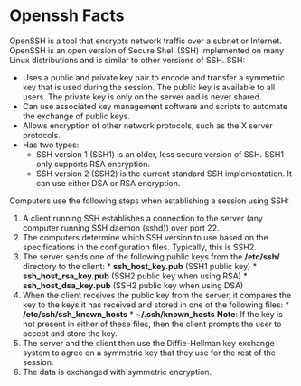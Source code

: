 # Openssh Facts

OpenSSH is a tool that encrypts network traffic over a subnet or Internet.
OpenSSH is an open version of Secure Shell (SSH) implemented on many Linux
distributions and is similar to other versions of SSH. SSH:

  * Uses a public and private key pair to encode and transfer a symmetric key that is used during the session. The public key is available to all users. The private key is only on the server and is never shared.
  * Can use associated key management software and scripts to automate the exchange of public keys. 
  * Allows encryption of other network protocols, such as the X server protocols.
  * Has two types:
    * SSH version 1 (SSH1) is an older, less secure version of SSH. SSH1 only supports RSA encryption.
    * SSH version 2 (SSH2) is the current standard SSH implementation. It can use either DSA or RSA encryption.

Computers use the following steps when establishing a session using SSH:

  1. A client running SSH establishes a connection to the server (any computer running SSH daemon (sshd)) over port 22.
  2. The computers determine which SSH version to use based on the specifications in the configuration files. Typically, this is SSH2.
  3. The server sends one of the following public keys from the **/etc/ssh/** directory to the client:
    * **ssh_host_key.pub** (SSH1 public key)
    * **ssh_host_rsa_key.pub** (SSH2 public key when using RSA)
    * **ssh_host_dsa_key.pub** (SSH2 public key when using DSA)
  4. When the client receives the public key from the server, it compares the key to the keys it has received and stored in one of the following files:
    * **/etc/ssh/ssh_known_hosts**
    * **~/.ssh/known_hosts**
**Note**: If the key is not present in either of these files, then the client prompts the user to accept and store the key. 
  5. The server and the client then use the Diffie-Hellman key exchange system to agree on a symmetric key that they use for the rest of the session. 
  6. The data is exchanged with symmetric encryption.

